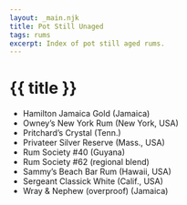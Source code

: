 ```yaml
---
layout: _main.njk
title: Pot Still Unaged
tags: rums
excerpt: Index of pot still aged rums.
---
```

<!-- markdownlint-disable MD025 -->
# {{ title }}
<!-- markdownlint-disable MD025 -->

<div class="index">

* Hamilton Jamaica Gold (Jamaica)
* Owney&rsquo;s New York Rum (New York, USA)
* Pritchard&rsquo;s Crystal (Tenn.)
* Privateer Silver Reserve (Mass., USA)
* Rum Society #40 (Guyana)
* Rum Society #62 (regional blend)
* Sammy&rsquo;s Beach Bar Rum (Hawaii, USA)
* Sergeant Classick White (Calif., USA)
* Wray &amp; Nephew (overproof) (Jamaica)

</div>
